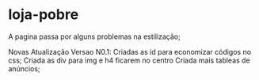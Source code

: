# loja-pobre
A pagina passa por alguns problemas na estilização;

  Novas Atualização Versao N0.1:
  Criadas as id para economizar códigos no css;
  Criada as div para img e h4 ficarem no centro 
  Criada mais tableas de anúncios;
  
